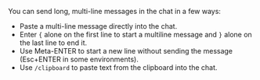 You can send long, multi-line messages in the chat in a few ways:
  - Paste a multi-line message directly into the chat.
  - Enter `{` alone on the first line to start a multiline message and `}` alone on the last line to end it.
  - Use Meta-ENTER to start a new line without sending the message (Esc+ENTER in some environments).
  - Use `/clipboard` to paste text from the clipboard into the chat.
